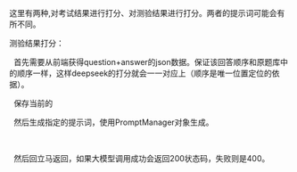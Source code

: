 这里有两种,对考试结果进行打分、对测验结果进行打分。两者的提示词可能会有所不同。

测验结果打分：

  首先需要从前端获得question+answer的json数据。保证该回答顺序和原题库中的顺序一样，这样deepseek的打分就会一一对应上（顺序是唯一位置定位的依据）。

  保存当前的

  然后生成指定的提示词，使用PromptManager对象生成。

  

  然后回立马返回，如果大模型调用成功会返回200状态码，失败则是400。

  